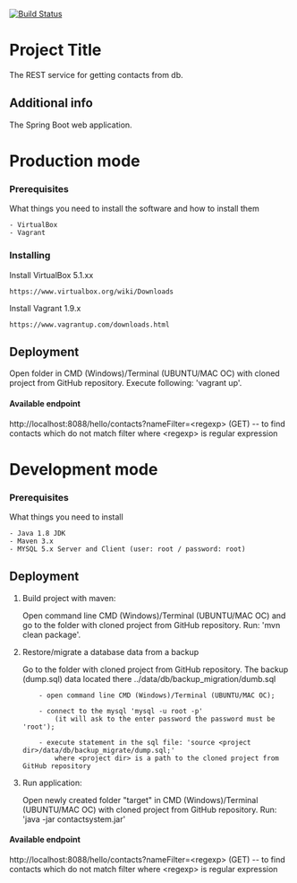 [![Build Status](https://travis-ci.org/AgentSir/ContactSystem.svg?branch=master)](https://travis-ci.org/AgentSir/ContactSystem)

# Project Title

The REST service for getting contacts from db.

## Additional info

The Spring Boot web application. 

# Production mode

### Prerequisites

What things you need to install the software and how to install them

```
- VirtualBox
- Vagrant
```

### Installing

Install VirtualBox 5.1.xx

```
https://www.virtualbox.org/wiki/Downloads
```

Install Vagrant 1.9.x

```
https://www.vagrantup.com/downloads.html
```

## Deployment

Open folder in CMD (Windows)/Terminal (UBUNTU/MAC OC) with cloned project from GitHub repository. Execute following: 'vagrant up'.

#### Available endpoint
http://localhost:8088/hello/contacts?nameFilter=<regexp\>   (GET)  -- to find contacts which do not match filter where <regexp\> is regular expression


# Development mode

### Prerequisites

What things you need to install

```
- Java 1.8 JDK
- Maven 3.x
- MYSQL 5.x Server and Client (user: root / password: root)
```

## Deployment
1) Build project with maven:

    Open command line CMD (Windows)/Terminal (UBUNTU/MAC OC) and go to the folder with cloned project from GitHub repository. 
    Run: 'mvn clean package'.
    
2) Restore/migrate a database data from a backup
    
    Go to the folder with cloned project from GitHub repository.
    The backup (dump.sql) data located there ../data/db/backup_migration/dumb.sql
    
    ```
        - open command line CMD (Windows)/Terminal (UBUNTU/MAC OC);
        
        - connect to the mysql 'mysql -u root -p' 
            (it will ask to the enter password the password must be 'root');
            
        - execute statement in the sql file: 'source <project dir>/data/db/backup_migrate/dump.sql;'
            where <project dir> is a path to the cloned project from GitHub repository
    ```
3) Run application:

    Open newly created folder "target" in CMD (Windows)/Terminal (UBUNTU/MAC OC) with cloned project from GitHub repository. 
    Run: 'java -jar contactsystem.jar'
    
#### Available endpoint
http://localhost:8088/hello/contacts?nameFilter=<regexp\>   (GET)  -- to find contacts which do not match filter where <regexp\> is regular expression


